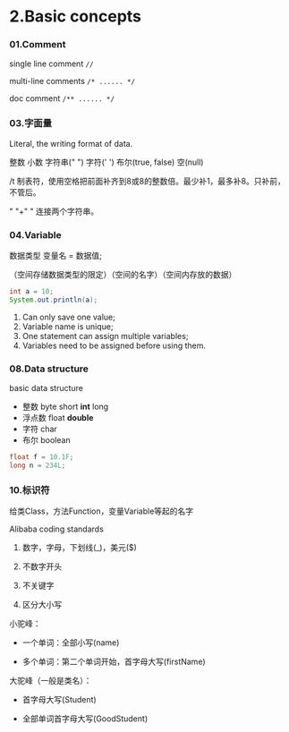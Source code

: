 # 2.Basic concepts

### 01.Comment

single line comment 	`//`

multi-line comments	`/* ...... */`

doc comment		`/** ...... */`

### 03.字面量

Literal, the writing format of data.

整数	小数	字符串("  ")	字符('  ')	布尔(true, false)	空(null)

/t  制表符，使用空格把前面补齐到8或8的整数倍。最少补1，最多补8。只补前，不管后。

"   "+"   " 连接两个字符串。

### 04.Variable

数据类型  变量名 = 数据值;

（空间存储数据类型的限定）（空间的名字）（空间内存放的数据）

```java
int a = 10;
System.out.println(a);
```

1. Can only save one value; 
2. Variable name is unique; 
3. One statement can assign multiple variables; 
4. Variables need to be assigned before using them.

### 08.Data structure

basic data structure 

* 整数	byte	short	**int**	long
* 浮点数	float	**double**	
* 字符	char
* 布尔	boolean

```java
float f = 10.1F;
long n = 234L;
```

### 10.标识符

给类Class，方法Function，变量Variable等起的名字

Alibaba coding standards

1. 数字，字母，下划线(_)，美元($)

2. 不数字开头

3. 不关键字

4. 区分大小写

小驼峰：

* 一个单词：全部小写(name)

* 多个单词：第二个单词开始，首字母大写(firstName)

大驼峰（一般是类名）：

* 首字母大写(Student)

* 全部单词首字母大写(GoodStudent)




